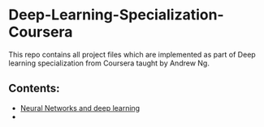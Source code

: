 # Deep-Learning-Specialization-Coursera
This repo contains all project files which are implemented as part of Deep learning specialization from Coursera taught by Andrew Ng.

## Contents:

* [Neural Networks and deep learning](https://github.com/raviteja-ganta/Deep-Learning-Specialization-Coursera/tree/master/Neural%20networks%20and%20Deep%20learning)
* 
